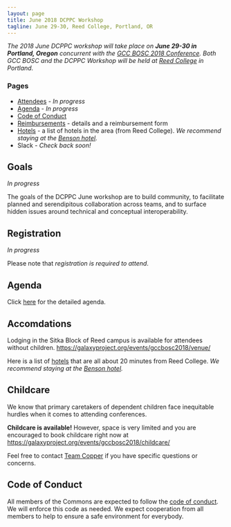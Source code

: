 ```yaml
---
layout: page
title: June 2018 DCPPC Workshop 
tagline: June 29-30, Reed College, Portland, OR
---
```


_The 2018 June DCPPC workshop will take place on **June 29-30 in Portland, Oregon** 
concurrent with the [GCC BOSC 2018 Conference](https://gccbosc2018.sched.com/). Both
GCC BOSC and the DCPPC Workshop will be held at [Reed College](http://www.reed.edu/)
in Portland._

### Pages

- [Attendees](./attendees.md) - _In progress_
- [Agenda](./agenda.md) - _In progress_
- [Code of Conduct](https://github.com/dcppc/dcppc-workshops/blob/master/CODE_OF_CONDUCT.md)
- [Reimbursements](./reimbursements) - details and a reimbursement form
- [Hotels](https://www.reed.edu/accommodations.html) - a list of hotels in the area (from Reed College). _We recommend staying at the [Benson hotel](http://www.bensonhotel.com/)._
- Slack - _Check back soon!_

## Goals

_In progress_

The goals of the DCPPC June workshop are to build community, to facilitate planned and serendipitous collaboration across teams, 
and to surface hidden issues around technical and conceptual interoperability.

## Registration

_In progress_

Please note that _registration is required to attend_.

## Agenda

Click [here](./agenda.md) for the detailed agenda. 

## Accomdations

Lodging in the Sitka Block of Reed campus is available for attendees without children. https://galaxyproject.org/events/gccbosc2018/venue/

Here is a list of [hotels](https://www.reed.edu/accommodations.html) that are all about 20 minutes from Reed College. _We recommend staying at the [Benson hotel](http://www.bensonhotel.com/)._

## Childcare

We know that primary caretakers of dependent children face inequitable hurdles when it comes to attending conferences. 

**Childcare is available!** However, space is very limited and you are encouraged to book childcare right now at https://galaxyproject.org/events/gccbosc2018/childcare/

Feel free to contact 
[Team Copper](mailto:commons@dib-lab.groups.io) if you have specific questions or concerns. 

## Code of Conduct

All members of the Commons are expected to follow the [code of conduct](https://github.com/dcppc/dcppc-workshops/blob/master/CODE_OF_CONDUCT.md). 
We will enforce this code as needed. We expect cooperation from all members to help to ensure a safe environment for everybody.

